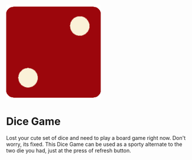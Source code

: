 ![dice](images/dice2.png)
# Dice Game
 Lost your cute set of dice and need to play a board game right now. Don't worry, its fixed. This Dice Game can be used as a sporty alternate to the two die you had, just at the press of refresh button.

